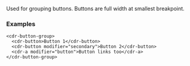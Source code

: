 Used for grouping buttons. Buttons are full width at smallest breakpoint.

### Examples

```
<cdr-button-group>
  <cdr-button>Button 1</cdr-button>
  <cdr-button modifier="secondary">Button 2</cdr-button>
  <cdr-a modifier="button">Button links too</cdr-a>
</cdr-button-group>
```
